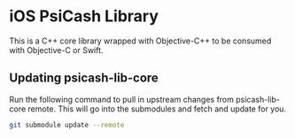 # iOS PsiCash Library

This is a C++ core library wrapped with Objective-C++ to be consumed with Objective-C or Swift.

## Updating psicash-lib-core

Run the following command to pull in upstream changes from psicash-lib-core remote.
This will go into the submodules and fetch and update for you.

```bash
git submodule update --remote
```


